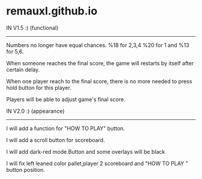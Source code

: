 # remauxl.github.io

IN V1.5 :) (functional)
****************************************************************************
Numbers no longer have equal chances. %18 for 2,3,4  %20 for 1 and %13 for 5,6.

When someone reaches the final score, the game will restarts by itself after certain delay.

When one player reach to the final score, there is no more needed to press hold button for this player.

Players will be able to adjust game's final score.


IN V2.0 :)   (appearance)	
****************************************************************************
I will add a function for "HOW TO PLAY" button. 

I will add a scroll button for scoreboard.

I will add dark-red mode.Button and some overlays will be black

I will fix left leaned color pallet,player 2 scoreboard and "HOW TO PLAY " button position.
